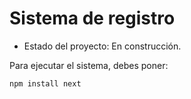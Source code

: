 <h1>Sistema de registro</h1>

- Estado del proyecto: En construcción.

Para ejecutar el sistema, debes poner:

```npm install next```
